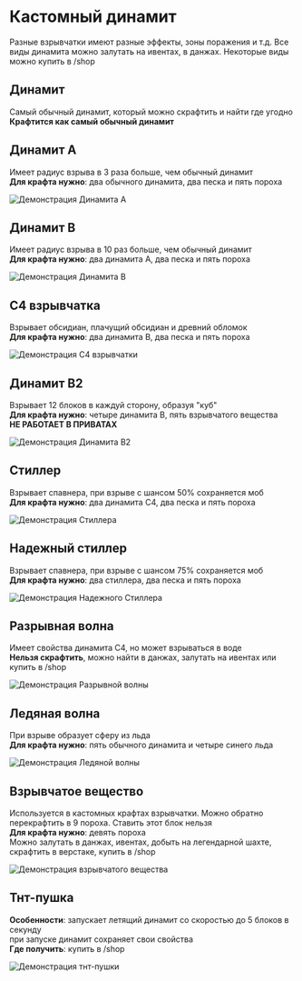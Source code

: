  # Кастомный динамит
 Разные взрывчатки имеют разные эффекты, зоны поражения и т.д. Все виды динамита можно залутать на ивентах, в данжах. Некоторые виды можно купить в /shop

 ## Динамит
 Самый обычный динамит, который можно скрафтить и найти где угодно \
 **Крафтится как самый обычный динамит**

 ## Динамит А
 Имеет радиус взрыва в 3 раза больше, чем обычный динамит \
 **Для крафта нужно**: два обычного динамита, два песка и пять пороха
 
 ![Демонстрация Динамита А](/docs/lite-anarchy/Общие%20сведения/assets/photo_1_2025-07-16_17-43-12.jpg)

  ## Динамит B
  Имеет радиус взрыва в 10 раз больше, чем обычный динамит \
  **Для крафта нужно**: два динамита А, два песка и пять пороха

  ![Демонстрация Динамита В](/docs/lite-anarchy/Общие%20сведения/assets/photo_2_2025-07-16_17-43-12.jpg)

  ## С4 взрывчатка
  Взрывает обсидиан, плачущий обсидиан и древний обломок \
  **Для крафта нужно**: два динамита В, два песка и пять пороха

  ![Демонстрация С4 взрывчатки](/docs/lite-anarchy/Общие%20сведения/assets/photo_3_2025-07-16_17-43-12.jpg)

  ## Динамит В2
  Взрывает 12 блоков в каждуй сторону, образуя "куб" \
  **Для крафта нужно**: четыре динамита В, пять взрывчатого вещества \
  **НЕ РАБОТАЕТ В ПРИВАТАХ**

  ![Демонстрация Динамита В2](/docs/lite-anarchy/Общие%20сведения/assets/photo_6_2025-07-16_17-43-12.jpg)

  ## Стиллер
  Взрывает спавнера, при взрыве с шансом 50% сохраняется моб \
  **Для крафта нужно**: два динамита С4, два песка и пять пороха 

  ![Демонстрация Стиллера](/docs/lite-anarchy/Общие%20сведения/assets/photo_4_2025-07-16_17-43-12.jpg)

  ## Надежный стиллер
  Взрывает спавнера, при взрыве с шансом 75% сохраняется моб \
  **Для крафта нужно**: два стиллера, два песка и пять пороха

  ![Демонстрация Надежного Стиллера](/docs/lite-anarchy/Общие%20сведения/assets/photo_7_2025-07-16_17-43-12.jpg)

  ## Разрывная волна
  Имеет свойства динамита С4, но может взрываться в воде \
  **Нельзя скрафтить**, можно найти в данжах, залутать на ивентах или купить в /shop

  ![Демонстрация Разрывной волны](/docs/lite-anarchy/Общие%20сведения/assets/photo_9_2025-07-16_23-05-34.jpg)

  ## Ледяная волна
  При взрыве образует сферу из льда \
  **Для крафта нужно**: пять обычного динамита и четыре синего льда

  ![Демонстрация Ледяной волны](/docs/lite-anarchy/Общие%20сведения/assets/photo_8_2025-07-16_17-43-12.jpg)
  
  ## Взрывчатое вещество
  Используется в кастомных крафтах взрывчатки. Можно обратно перекрафтить в 9 пороха. Ставить этот блок нельзя \
  **Для крафта нужно**: девять пороха \
  Можно залутать в данжах, ивентах, добыть на легендарной шахте, скрафтить в верстаке, купить в /shop

  ![Демонстрация взрывчатого вещества](/docs/lite-anarchy/Общие%20сведения/assets/photo_5_2025-07-16_17-43-12.jpg) 

  ## Тнт-пушка
  **Особенности**: запускает летящий динамит со скоростью до 5 блоков в секунду \
                   при запуске динамит сохраняет свои свойства \
  **Где получить**: купить в /shop

  ![Демонстрация тнт-пушки](/docs/lite-anarchy/Общие%20сведения/assets/photo_2025-07-16_18-20-33.jpg) 
  
